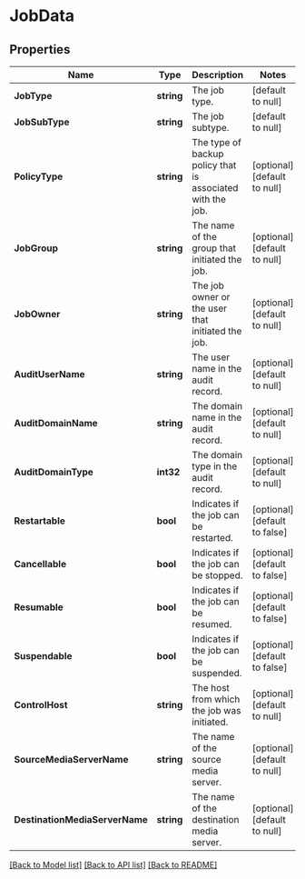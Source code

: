 # JobData

## Properties
Name | Type | Description | Notes
------------ | ------------- | ------------- | -------------
**JobType** | **string** | The job type. | [default to null]
**JobSubType** | **string** | The job subtype. | [default to null]
**PolicyType** | **string** | The type of backup policy that is associated with the job. | [optional] [default to null]
**JobGroup** | **string** | The name of the group that initiated the job. | [optional] [default to null]
**JobOwner** | **string** | The job owner or the user that initiated the job. | [optional] [default to null]
**AuditUserName** | **string** | The user name in the audit record. | [optional] [default to null]
**AuditDomainName** | **string** | The domain name in the audit record. | [optional] [default to null]
**AuditDomainType** | **int32** | The domain type in the audit record. | [optional] [default to null]
**Restartable** | **bool** | Indicates if the job can be restarted. | [optional] [default to false]
**Cancellable** | **bool** | Indicates if the job can be stopped. | [optional] [default to false]
**Resumable** | **bool** | Indicates if the job can be resumed. | [optional] [default to false]
**Suspendable** | **bool** | Indicates if the job can be suspended. | [optional] [default to false]
**ControlHost** | **string** | The host from which the job was initiated. | [optional] [default to null]
**SourceMediaServerName** | **string** | The name of the source media server. | [optional] [default to null]
**DestinationMediaServerName** | **string** | The name of the destination media server. | [optional] [default to null]

[[Back to Model list]](../README.md#documentation-for-models) [[Back to API list]](../README.md#documentation-for-api-endpoints) [[Back to README]](../README.md)

